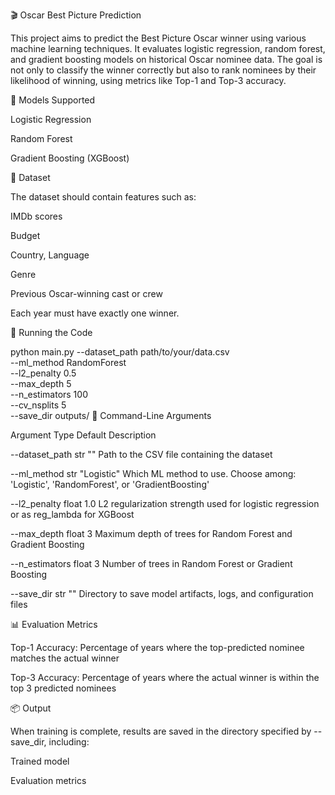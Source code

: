 🎬 Oscar Best Picture Prediction

This project aims to predict the Best Picture Oscar winner using various machine learning techniques. It evaluates logistic regression, random forest, and gradient boosting models on historical Oscar nominee data. The goal is not only to classify the winner correctly but also to rank nominees by their likelihood of winning, using metrics like Top-1 and Top-3 accuracy.

🧠 Models Supported

Logistic Regression 

Random Forest 

Gradient Boosting (XGBoost) 

📁 Dataset

The dataset should contain features such as:

IMDb scores

Budget

Country, Language

Genre

Previous Oscar-winning cast or crew

Each year must have exactly one winner.

🚀 Running the Code

python main.py --dataset_path path/to/your/data.csv \
               --ml_method RandomForest \
               --l2_penalty 0.5 \
               --max_depth 5 \
               --n_estimators 100 \
               --cv_nsplits 5 \
               --save_dir outputs/
🧾 Command-Line Arguments

Argument	Type	Default	Description

--dataset_path	str	""	Path to the CSV file containing the dataset

--ml_method	str	"Logistic"	Which ML method to use. Choose among: 'Logistic', 'RandomForest', or 'GradientBoosting'

--l2_penalty	float	1.0	L2 regularization strength used for logistic regression or as reg_lambda for XGBoost

--max_depth	float	3	Maximum depth of trees for Random Forest and Gradient Boosting

--n_estimators	float	3	Number of trees in Random Forest or Gradient Boosting

--save_dir	str	""	Directory to save model artifacts, logs, and configuration files

📊 Evaluation Metrics

Top-1 Accuracy: Percentage of years where the top-predicted nominee matches the actual winner

Top-3 Accuracy: Percentage of years where the actual winner is within the top 3 predicted nominees

📦 Output

When training is complete, results are saved in the directory specified by --save_dir, including:

Trained model

Evaluation metrics
